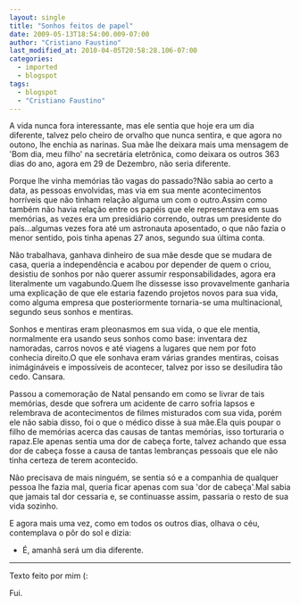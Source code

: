 ```yaml
---
layout: single
title: "Sonhos feitos de papel"
date: 2009-05-13T18:54:00.009-07:00
author: "Cristiano Faustino"
last_modified_at: 2010-04-05T20:58:28.106-07:00
categories:
  - imported
  - blogspot
tags:
  - blogspot
  - "Cristiano Faustino"
---
```


A vida nunca fora interessante, mas ele sentia que hoje era um dia diferente, talvez pelo cheiro de orvalho que nunca sentira, e que agora no outono, lhe enchia as narinas. Sua mãe lhe deixara mais uma mensagem de 'Bom dia, meu filho' na secretária eletrônica, como deixara os outros 363 dias do ano, agora em 29 de Dezembro, não seria diferente.



Porque lhe vinha memórias tão vagas do passado?Não sabia ao certo a data, as pessoas envolvidas, mas via em sua mente acontecimentos horríveis que não tinham relação alguma um com o outro.Assim como também não havia relação entre os papéis que ele representava em suas memórias, as vezes era um presidiário correndo, outras um presidente do país...algumas vezes fora até um astronauta aposentado, o que não fazia o menor sentido, pois tinha apenas 27 anos, segundo sua última conta.



Não trabalhava, ganhava dinheiro de sua mãe desde que se mudara de casa, queria a independência e acabou por depender de quem o criou, desistiu de sonhos por não querer assumir responsabilidades, agora era literalmente um vagabundo.Quem lhe dissesse isso provavelmente ganharia uma explicação de que ele estaria fazendo projetos novos para sua vida, como alguma empresa que posteriormente tornaria-se uma multinacional, segundo seus sonhos e mentiras.



Sonhos e mentiras eram pleonasmos em sua vida, o que ele mentia, normalmente era usando seus sonhos como base: inventara dez namoradas, carros novos e até viagens a lugares que nem por foto conhecia direito.O que ele sonhava eram várias grandes mentiras, coisas inimágináveis e impossíveis de acontecer, talvez por isso se desiludira tão cedo. Cansara.



Passou a comemoração de Natal pensando em como se livrar de tais memórias, desde que sofrera um acidente de carro sofria lapsos e relembrava de acontecimentos de filmes misturados com sua vida, porém ele não sabia disso, foi o que o médico disse à sua mãe.Ela quis poupar o filho de memórias acerca das causas de tantas memórias, isso torturaria o rapaz.Ele apenas sentia uma dor de cabeça forte, talvez achando que essa dor de cabeça fosse a causa de tantas lembranças pessoais que ele não tinha certeza de terem acontecido.



Não precisava de mais ninguém, se sentia só e a companhia de qualquer pessoa lhe fazia mal, queria ficar apenas com sua 'dor de cabeça'.Mal sabia que jamais tal dor cessaria e, se continuasse assim, passaria o resto de sua vida sozinho.



E agora mais uma vez, como em todos os outros dias, olhava o céu, contemplava o pôr do sol e dizia:



- É, amanhã será um dia diferente.





----------------------------------------------------



Texto feito por mim (:

Fui.